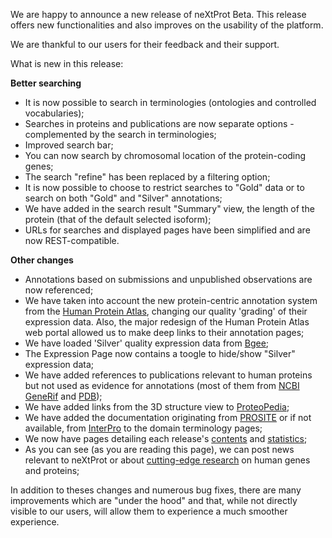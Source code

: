 We are happy to announce a new release of neXtProt Beta. This release offers new functionalities and also improves on the usability of the platform.

We are thankful to our users for their feedback and their support.

What is new in this release:

**Better searching**

* It is now possible to search in terminologies (ontologies and controlled vocabularies);
* Searches in proteins and publications are now separate options - complemented by the search in terminologies;
* Improved search bar; 
* You can now search by chromosomal location of the protein-coding genes;
* The search "refine" has been replaced by a filtering option;
* It is now possible to choose to restrict searches to "Gold" data or to search on both "Gold" and "Silver" annotations;
* We have added in the search result "Summary" view, the length of the protein (that of the default selected isoform);
* URLs for searches and displayed pages have been simplified and are now REST-compatible.

**Other changes**

* Annotations based on submissions and unpublished observations are now referenced;
* We have taken into account the new protein-centric annotation system from the [Human Protein Atlas](http://www.proteinatlas.org/), changing our quality 'grading' of their expression data. Also, the major redesign of the Human Protein Atlas web portal allowed us to make deep links to their annotation pages;
* We have loaded 'Silver' quality expression data from [Bgee](http://bgee.unil.ch/bgee/bgee);
* The Expression Page now contains a toogle to hide/show "Silver" expression data;
* We have added references to publications relevant to human proteins but not used as evidence for annotations (most of them from [NCBI GeneRif](http://www.ncbi.nlm.nih.gov/projects/GeneRIF/GeneRIFhelp.html) and [PDB](http://www.pdb.org/));
* We have added links from the 3D structure view to [ProteoPedia](http://www.proteopedia.org/wiki/index.php/Main_Page);
* We have added the documentation originating from [PROSITE](http://www.expasy.org/prosite/) or if not available, from [InterPro](http://www.ebi.ac.uk/interpro/) to the domain terminology pages;
* We now have pages detailing each release's [contents](http://www.nextprot.org/db/statistics/release) and [statistics](http://www.nextprot.org/db/statistics/release?viewas=numbers);
* As you can see (as you are reading this page), we can post news relevant to neXtProt or about [cutting-edge research](http://www.nextprot.org/news/research/archive) on human genes and proteins;

In addition to theses changes and numerous bug fixes, there are many improvements which are "under the hood" and that, while not directly visible to our users, will allow them to experience a much smoother experience. 
